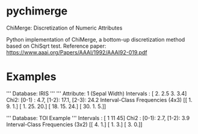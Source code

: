 # pychimerge
ChiMerge: Discretization of Numeric Attributes

Python implementation of ChiMerge, a bottom-up discretization method based on ChiSqrt test.
Reference paper: https://www.aaai.org/Papers/AAAI/1992/AAAI92-019.pdf

# Examples

''' Database: IRIS '''
''' Attribute: 1 (Sepal Width)
Intervals   : [ 2.   2.5  3.   3.4]
Chi2: [0-1) :  4.7, [1-2): 17.1, [2-3): 24.2
Interval-Class Frequencies (4x3)
[[  1.   9.   1.]
 [  1.  25.  20.]
 [ 18.  15.  24.]
 [ 30.   1.   5.]]

''' Database: TOI Example '''
Intervals   : [ 1 11 45]
Chi2        : [0-1):  2.7, [1-2):  3.9
Interval-Class Frequencies (3x2)
[[ 4.  1.]
 [ 1.  3.]
 [ 3.  0.]]
